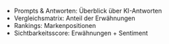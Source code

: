 - Prompts & Antworten: Überblick über KI-Antworten
- Vergleichsmatrix: Anteil der Erwähnungen
- Rankings: Markenpositionen
- Sichtbarkeitsscore: Erwähnungen + Sentiment

